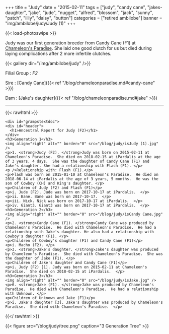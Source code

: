 +++
title = "Judy"
date = "2015-02-11"
tags = ["judy", "candy cane", "jakes-daughter", "jake", "jude", "nugget", "alfred", "blossom",
  "jack", "sunny", "patch", "lilly", "daisy", "button"]
categories = ["retired ambilobe"]
banner = "img/ambilobe/judy/Judy (1)"
+++

{{< load-photoswipe >}}

Judy was our first generation breeder from Candy Cane (F1) at [Chameleon's Paradise](http://www.chameleonparadise.net/). She laid one good clutch for us but died during laying complications after 2 more infertile clutches.

{{< gallery dir="/img/ambilobe/judy" />}}

Filial Group
: *F2*

Sire
: [Candy Cane]({{< ref "/blog/chameleonparadise.md#candy-cane" >}})

Dam
: [Jake's daughter]({{< ref "/blog/chameleonparadise.md#jake" >}})

---

{{< rawhtml >}}

    <div id="grampstextdoc">
    <div id="header">
      <h1>Ancestral Report for Judy (F2)</h1>
    </div>
    <h3>Generation 1</h3>
    <img align="right" alt="" border="0" src="/blog/judy/isJudy (1).jpg" />
    <p>1. <strong>Judy (F2). </strong>Judy was born on 2015-02-11 at Chameleon's Paradise.  She died on 2018-02-15 at iPardalis at the age of 3 years, 4 days.  She was the daughter of Candy Cane (F1) and Jake's daughter. She had a relationship with Flash (F1). </p>
    <p />Relationship with: Flash (F1).</p>
    <p>Flash was born on 2015-01-10 at Chameleon's Paradise.  He died on 2018-06-14 at iPardalis at the age of 3 years, 5 months.  He was the son of Cowboy (CH) and King's daughter. </p>
    <p>Children of Judy (F2) and Flash (F1)</p>
    <p>i. Jude (F2). Jude was born on 2017-10-17 at iPardalis.  </p>
    <p>ii. Bane. Bane was born on 2017-10-17.  </p>
    <p>iii. Nick. Nick was born on 2017-10-17 at iPardalis.  </p>
    <p>iv. Giant3. Giant3 was born on 2017-10-17 at iPardalis.  </p>
    <h3>Generation 2</h3>
    <img align="right" alt="" border="0" src="/blog/judy/isCandy Cane.jpg" />
    <p>2. <strong>Candy Cane (F1). </strong>Candy Cane was produced by Chameleon's Paradise.  He died with Chameleon's Paradise.  He had a relationship with Jake's daughter. He also had a relationship with Cowboy's daughter (F1). </p>
    <p>Children of Cowboy's daughter (F1) and Candy Cane (F1)</p>
    <p>i. Macho (F2). </p>
    <p>3. <strong>Jake's daughter. </strong>Jake's daughter was produced by Chameleon's Paradise.  She died with Chameleon's Paradise.  She was the daughter of Jake (F1). </p>
    <p>Children of Jake's daughter and Candy Cane (F1)</p>
    <p>i. Judy (F2) [1]. Judy was born on 2015-02-11 at Chameleon's Paradise.  She died on 2018-02-15 at iPardalis.  </p>
    <h3>Generation 3</h3>
    <img align="right" alt="" border="0" src="/blog/judy/isJake.jpg" />
    <p>6. <strong>Jake (F1). </strong>Jake was produced by Chameleon's Paradise.  He died with Chameleon's Paradise.  He had a relationship with Unknown. </p>
    <p>Children of Unknown and Jake (F1)</p>
    <p>i. Jake's daughter [3]. Jake's daughter was produced by Chameleon's Paradise.  She died with Chameleon's Paradise.  </p>
  </div>
  
{{</ rawhtml >}}

{{< figure src="/blog/judy/tree.png" caption="3 Generation Tree" >}}